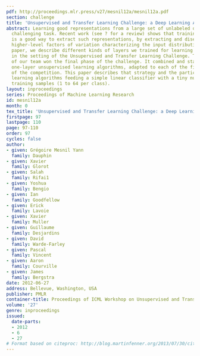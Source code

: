 ```yaml
---
pdf: http://proceedings.mlr.press/v27/mesnil12a/mesnil12a.pdf
section: challenge
title: 'Unsupervised and Transfer Learning Challenge: a Deep Learning Approach'
abstract: Learning good representations from a large set of unlabeled data is a particularly
  challenging task. Recent work (see ? for a review) shows that training deep architectures
  is a good way to extract such representations, by extracting and disentangling gradually
  higher-level factors of variation characterizing the input distribution. In this
  paper, we describe different kinds of layers we trained for learning representations
  in the setting of the Unsupervised and Transfer Learning Challenge. The strategy
  of our team won the final phase of the challenge. It combined and stacked different
  one-layer unsupervised learning algorithms, adapted to each of the five datasets
  of the competition. This paper describes that strategy and the particular one-layer
  learning algorithms feeding a simple linear classifier with a tiny number of labeled
  training samples (1 to 64 per class).
layout: inproceedings
series: Proceedings of Machine Learning Research
id: mesnil12a
month: 0
tex_title: 'Unsupervised and Transfer Learning Challenge: a Deep Learning Approach'
firstpage: 97
lastpage: 110
page: 97-110
order: 97
cycles: false
author:
- given: Grégoire Mesnil Yann
  family: Dauphin
- given: Xavier
  family: Glorot
- given: Salah
  family: Rifai1
- given: Yoshua
  family: Bengio
- given: Ian
  family: Goodfellow
- given: Erick
  family: Lavoie
- given: Xavier
  family: Muller
- given: Guillaume
  family: Desjardins
- given: David
  family: Warde-Farley
- given: Pascal
  family: Vincent
- given: Aaron
  family: Courville
- given: James
  family: Bergstra
date: 2012-06-27
address: Bellevue, Washington, USA
publisher: PMLR
container-title: Proceedings of ICML Workshop on Unsupervised and Transfer Learning
volume: '27'
genre: inproceedings
issued:
  date-parts:
  - 2012
  - 6
  - 27
# Format based on citeproc: http://blog.martinfenner.org/2013/07/30/citeproc-yaml-for-bibliographies/
---
```

